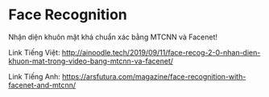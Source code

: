 # Face Recognition
Nhận diện khuôn mặt khá chuẩn xác bằng MTCNN và Facenet!

Link Tiếng Việt: http://ainoodle.tech/2019/09/11/face-recog-2-0-nhan-dien-khuon-mat-trong-video-bang-mtcnn-va-facenet/

Link Tiếng Anh: https://arsfutura.com/magazine/face-recognition-with-facenet-and-mtcnn/



